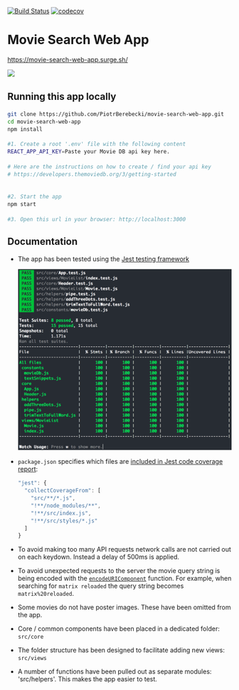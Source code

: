 [![Build Status](https://travis-ci.org/PiotrBerebecki/movie-search-web-app.svg?branch=master)](https://travis-ci.org/PiotrBerebecki/movie-search-web-app)
[![codecov](https://codecov.io/gh/PiotrBerebecki/movie-search-web-app/branch/master/graph/badge.svg)](https://codecov.io/gh/PiotrBerebecki/movie-search-web-app)

# Movie Search Web App

https://movie-search-web-app.surge.sh/

<img src="./documentation/screencast.gif" width="275px" height="auto">

## Running this app locally

```sh
git clone https://github.com/PiotrBerebecki/movie-search-web-app.git
cd movie-search-web-app
npm install

#1. Create a root '.env' file with the following content
REACT_APP_API_KEY=Paste your Movie DB api key here.

# Here are the instructions on how to create / find your api key
# https://developers.themoviedb.org/3/getting-started


#2. Start the app
npm start

#3. Open this url in your browser: http://localhost:3000
```

## Documentation

- The app has been tested using the [Jest testing framework](https://facebook.github.io/jest/docs/en/getting-started.html)

  <img src="./documentation/test-coverage.png" width="500px" height="auto">

- `package.json` specifies which files are [included in Jest code coverage report](https://facebook.github.io/jest/docs/configuration.html#collectcoveragefrom-array):

  ```javascript
  "jest": {
    "collectCoverageFrom": [
      "src/**/*.js",
      "!**/node_modules/**",
      "!**/src/index.js",
      "!**/src/styles/*.js"
    ]
  }
  ```

- To avoid making too many API requests network calls are not carried out on each keydown. Instead a delay of 500ms is applied.

- To avoid unexpected requests to the server the movie query string is being encoded with the [`encodeURIComponent`](https://developer.mozilla.org/en-US/docs/Web/JavaScript/Reference/Global_Objects/encodeURIComponent) function. For example, when searching for `matrix reloaded` the query string becomes `matrix%20reloaded`.

- Some movies do not have poster images. These have been omitted from the app.

- Core / common components have been placed in a dedicated folder: `src/core`

- The folder structure has been designed to facilitate adding new views: `src/views`

- A number of functions have been pulled out as separate modules: 'src/helpers'. This makes the app easier to test.
